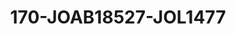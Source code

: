 ---
title: 170-JOAB18527-JOL1477
image: /v1543919832/viterbo/170-JOAB18527-JOL1477.jpg
brand: jolie
layout: vestito
---